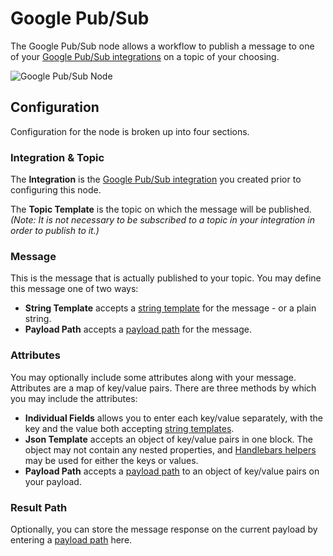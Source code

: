 # Google Pub/Sub

The Google Pub/Sub node allows a workflow to publish a message to one of your [Google Pub/Sub integrations](/applications/integrations/#google-pubsub) on a topic of your choosing.

![Google Pub/Sub Node](/images/workflows/outputs/google-pub-sub-node.png "Google Pub/Sub Node")

## Configuration

Configuration for the node is broken up into four sections.

### Integration & Topic

The **Integration** is the [Google Pub/Sub integration](/applications/integrations/#google-pubsub) you created prior to configuring this node.

The **Topic Template** is the topic on which the message will be published. *(Note: It is not necessary to be subscribed to a topic in your integration in order to publish to it.)*

### Message

This is the message that is actually published to your topic. You may define this message one of two ways:

* **String Template** accepts a [string template](/workflows/accessing-payload-data/#string-templates) for the message - or a plain string.
* **Payload Path** accepts a [payload path](/workflows/accessing-payload-data/#payload-paths) for the message.

### Attributes

You may optionally include some attributes along with your message. Attributes are a map of key/value pairs. There are three methods by which you may include the attributes:

* **Individual Fields** allows you to enter each key/value separately, with the key and the value both accepting [string templates](/workflows/accessing-payload-data/#string-templates).
* **Json Template** accepts an object of key/value pairs in one block. The object may not contain any nested properties, and [Handlebars helpers](/workflows/accessing-payload-data/#json-templates) may be used for either the keys or values.
* **Payload Path** accepts a [payload path](/workflows/accessing-payload-data/#payload-paths) to an object of key/value pairs on your payload.

### Result Path

Optionally, you can store the message response on the current payload by entering a [payload path](/workflows/accessing-payload-data/#payload-paths) here.

